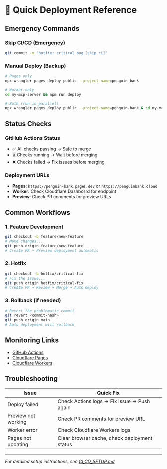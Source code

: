 # 🚀 Quick Deployment Reference

## Emergency Commands

### Skip CI/CD (Emergency)
```bash
git commit -m "hotfix: critical bug [skip ci]"
```

### Manual Deploy (Backup)
```bash
# Pages only
npx wrangler pages deploy public --project-name=penguin-bank

# Worker only  
cd my-mcp-server && npm run deploy

# Both (run in parallel)
npx wrangler pages deploy public --project-name=penguin-bank & cd my-mcp-server && npm run deploy
```

## Status Checks

### GitHub Actions Status
- ✅ All checks passing → Safe to merge
- ⏳ Checks running → Wait before merging  
- ❌ Checks failed → Fix issues before merging

### Deployment URLs
- **Pages**: `https://penguin-bank.pages.dev` or `https://penguinbank.cloud`
- **Worker**: Check Cloudflare Dashboard for endpoint
- **Preview**: Check PR comments for preview URLs

## Common Workflows

### 1. Feature Development
```bash
git checkout -b feature/new-feature
# Make changes...
git push origin feature/new-feature
# Create PR → Preview deployment automatic
```

### 2. Hotfix
```bash
git checkout -b hotfix/critical-fix
# Fix the issue...
git push origin hotfix/critical-fix
# Create PR → Review → Merge → Auto deploy
```

### 3. Rollback (if needed)
```bash
# Revert the problematic commit
git revert <commit-hash>
git push origin main
# Auto deployment will rollback
```

## Monitoring Links

- [GitHub Actions](../../actions)
- [Cloudflare Pages](https://dash.cloudflare.com/pages)  
- [Cloudflare Workers](https://dash.cloudflare.com/workers)

## Troubleshooting

| Issue | Quick Fix |
|-------|-----------|
| Deploy failed | Check Actions logs → Fix issue → Push again |
| Preview not working | Check PR comments for preview URL |
| Worker error | Check Cloudflare Workers logs |
| Pages not updating | Clear browser cache, check deployment status |

---
*For detailed setup instructions, see [CI_CD_SETUP.md](../CI_CD_SETUP.md)* 